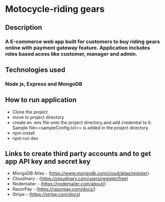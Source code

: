 # Motocycle-riding gears

## Description

### A E-commerce web app built for customers to buy riding gears online with payment gateway feature. Application includes roles based acess like customer, manager and admin.

## Technologies used

### Node js, Express and MongoDB

## How to run application
- Clone the project
- move to project directory
- create an .env file onto the project directory and add credential to it. Sample file<<sampleConfig.txt>> is added in the project directory.
- npm install
- npm run dev

## Links to create third party accounts and to get app API key and secret key
- MongoDB Atlas - (https://www.mongodb.com/cloud/atlas/register)
- Cloudinary - (https://cloudinary.com/users/register/free)
- Nodemailer - (https://nodemailer.com/about/)
- RazorPay - (https://razorpay.com/docs/)
- Stripe - (https://stripe.com/docs)

